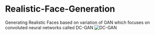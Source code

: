 # Realistic-Face-Generation
Generating Realistic Faces based on variation of GAN which focuses on convoluted neural networks called DC-GAN
![DC-GAN](https://user-images.githubusercontent.com/101292796/173915658-ddd52ec2-cc70-48b0-a6dd-ec13fde882b8.png)
